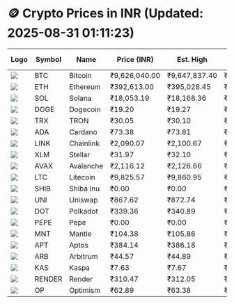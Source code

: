 # 🪙 Crypto Prices in INR (Updated: 2025-08-31 01:11:23)

| Logo | Symbol | Name       | Price (INR) | Est. High | Est. Low | Gross Profit | Fees | Net Profit | ROI % |
|------|--------|------------|-------------|-----------|----------|---------------|------|-------------|--------|
| ![](https://coin-images.coingecko.com/coins/images/1/large/bitcoin.png?1696501400) | BTC    | Bitcoin    | ₹9,626,040.00 | ₹9,647,837.40 | ₹9,604,242.60 | ₹453.91 | ₹200.00 | ₹253.91 | 0.25% |
| ![](https://coin-images.coingecko.com/coins/images/279/large/ethereum.png?1696501628) | ETH    | Ethereum   | ₹392,613.00 | ₹395,028.45 | ₹390,197.55 | ₹1,238.07 | ₹200.00 | ₹1,038.07 | 1.04% |
| ![](https://coin-images.coingecko.com/coins/images/4128/large/solana.png?1718769756) | SOL    | Solana     | ₹18,053.19 | ₹18,168.36 | ₹17,938.02 | ₹1,284.14 | ₹200.00 | ₹1,084.14 | 1.08% |
| ![](https://coin-images.coingecko.com/coins/images/5/large/dogecoin.png?1696501409) | DOGE   | Dogecoin   | ₹19.20 | ₹19.27 | ₹19.13 | ₹768.57 | ₹200.00 | ₹568.57 | 0.57% |
| ![](https://coin-images.coingecko.com/coins/images/1094/large/tron-logo.png?1696502193) | TRX    | TRON       | ₹30.05 | ₹30.10 | ₹30.00 | ₹360.05 | ₹200.00 | ₹160.05 | 0.16% |
| ![](https://coin-images.coingecko.com/coins/images/975/large/cardano.png?1696502090) | ADA    | Cardano    | ₹73.38 | ₹73.81 | ₹72.95 | ₹1,180.27 | ₹200.00 | ₹980.27 | 0.98% |
| ![](https://coin-images.coingecko.com/coins/images/877/large/chainlink-new-logo.png?1696502009) | LINK   | Chainlink  | ₹2,090.07 | ₹2,100.67 | ₹2,079.47 | ₹1,019.39 | ₹200.00 | ₹819.39 | 0.82% |
| ![](https://coin-images.coingecko.com/coins/images/100/large/fmpFRHHQ_400x400.jpg?1735231350) | XLM    | Stellar    | ₹31.97 | ₹32.10 | ₹31.84 | ₹848.12 | ₹200.00 | ₹648.12 | 0.65% |
| ![](https://coin-images.coingecko.com/coins/images/12559/large/Avalanche_Circle_RedWhite_Trans.png?1696512369) | AVAX   | Avalanche  | ₹2,116.12 | ₹2,126.66 | ₹2,105.58 | ₹1,001.34 | ₹200.00 | ₹801.34 | 0.80% |
| ![](https://coin-images.coingecko.com/coins/images/2/large/litecoin.png?1696501400) | LTC    | Litecoin   | ₹9,825.57 | ₹9,860.95 | ₹9,790.19 | ₹722.68 | ₹200.00 | ₹522.68 | 0.52% |
| ![](https://coin-images.coingecko.com/coins/images/11939/large/shiba.png?1696511800) | SHIB   | Shiba Inu  | ₹0.00 | ₹0.00 | ₹0.00 | ₹905.31 | ₹200.00 | ₹705.31 | 0.71% |
| ![](https://coin-images.coingecko.com/coins/images/12504/large/uniswap-logo.png?1720676669) | UNI    | Uniswap    | ₹867.62 | ₹872.74 | ₹862.50 | ₹1,186.08 | ₹200.00 | ₹986.08 | 0.99% |
| ![](https://coin-images.coingecko.com/coins/images/12171/large/polkadot.png?1696512008) | DOT    | Polkadot   | ₹339.36 | ₹340.89 | ₹337.83 | ₹908.46 | ₹200.00 | ₹708.46 | 0.71% |
| ![](https://coin-images.coingecko.com/coins/images/29850/large/pepe-token.jpeg?1696528776) | PEPE   | Pepe       | ₹0.00 | ₹0.00 | ₹0.00 | ₹947.14 | ₹200.00 | ₹747.14 | 0.75% |
| ![](https://coin-images.coingecko.com/coins/images/30980/large/Mantle-Logo-mark.png?1739213200) | MNT    | Mantle     | ₹104.38 | ₹105.86 | ₹102.89 | ₹2,886.44 | ₹200.00 | ₹2,686.44 | 2.69% |
| ![](https://coin-images.coingecko.com/coins/images/26455/large/aptos_round.png?1696525528) | APT    | Aptos      | ₹384.14 | ₹386.18 | ₹382.10 | ₹1,066.20 | ₹200.00 | ₹866.20 | 0.87% |
| ![](https://coin-images.coingecko.com/coins/images/16547/large/arb.jpg?1721358242) | ARB    | Arbitrum   | ₹44.57 | ₹44.89 | ₹44.25 | ₹1,457.71 | ₹200.00 | ₹1,257.71 | 1.26% |
| ![](https://coin-images.coingecko.com/coins/images/25751/large/kaspa-icon-exchanges.png?1696524837) | KAS    | Kaspa      | ₹7.63 | ₹7.67 | ₹7.59 | ₹1,067.26 | ₹200.00 | ₹867.26 | 0.87% |
| ![](https://coin-images.coingecko.com/coins/images/11636/large/rndr.png?1696511529) | RENDER | Render     | ₹310.47 | ₹312.05 | ₹308.90 | ₹1,019.76 | ₹200.00 | ₹819.76 | 0.82% |
| ![](https://coin-images.coingecko.com/coins/images/25244/large/Optimism.png?1696524385) | OP     | Optimism   | ₹62.89 | ₹63.38 | ₹62.40 | ₹1,576.97 | ₹200.00 | ₹1,376.97 | 1.38% |

